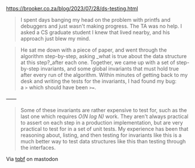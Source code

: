 https://brooker.co.za/blog/2023/07/28/ds-testing.html

> I spent days banging my head on the problem with printfs and debuggers and just wasn't making progress. The TA was no help. I asked a CS graduate student I knew that lived nearby, and his approach just blew my mind.

> He sat me down with a piece of paper, and went through the algorithm step-by-step, asking _what is true about the data structure at this step?_after each one. Together, we came up with a set of step-by-step invariants, and some global invariants that must hold true after every run of the algorithm. Within minutes of getting back to my desk and writing the tests for the invariants, I had found my bug: a `>` which should have been `>=`.

——

> Some of these invariants are rather expensive to test for, such as the last one which requires _O(N log N)_ work. They aren't always practical to assert on each step in a production implementation, but are very practical to test for in a set of unit tests. My experience has been that reasoning about, listing, and then testing for invariants like this is a much better way to test data structures like this than testing through the interfaces.

Via [tqbf](https://infosec.exchange/@tqbf/110995587250475638) on mastodon 